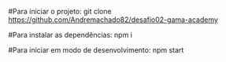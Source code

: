 #Para iniciar o projeto: git clone https://github.com/Andremachado82/desafio02-gama-academy

#Para instalar as dependências: npm i

#Para iniciar em modo de desenvolvimento: npm start

